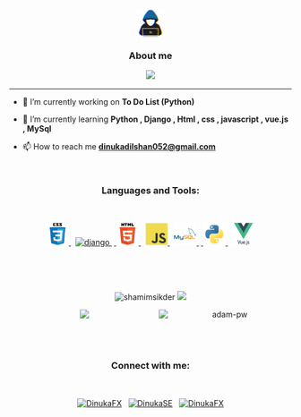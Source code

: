 <div align="center">
<picture><img src="https://github.com/0xAbdulKhalid/0xAbdulKhalid/raw/main/assets/mdImages/about_me.gif" width = 50px align="center"></picture> 
 <h3> About me</hr>
</div>

<p align="center">
  <a href="https://github.com/DenverCoder1/readme-typing-svg"><img src="https://readme-typing-svg.herokuapp.com?font=Time+New+Roman&color=cyan&size=25&center=true&vCenter=true&width=600&height=100&lines=Hi,I'm+Dinuka;Thanks+For+Visiting+My+Page;I+am+a+Self-taught+Full-stack+Developer;"></a>
</p>

---
- 🔭 I’m currently working on **To Do List (Python)**

- 🌱 I’m currently learning **Python , Django , Html , css , javascript , vue.js , MySql**

- 📫 How to reach me **dinukadilshan052@gmail.com**

<br>

<h3 align="center">Languages and Tools:</h3>
<br>
<p align="center"> <a href="https://www.w3schools.com/css/" target="_blank" rel="noreferrer"> <img src="https://raw.githubusercontent.com/devicons/devicon/master/icons/css3/css3-original-wordmark.svg" alt="css3" width="40" height="40"/> </a> &#160 <a href="https://www.djangoproject.com/" target="_blank" rel="noreferrer"> <img src="https://cdn.worldvectorlogo.com/logos/django.svg" alt="django" width="40" height="40"/> </a> &#160<a href="https://www.w3.org/html/" target="_blank" rel="noreferrer"> <img src="https://raw.githubusercontent.com/devicons/devicon/master/icons/html5/html5-original-wordmark.svg" alt="html5" width="40" height="40"/> </a>&#160 <a href="https://developer.mozilla.org/en-US/docs/Web/JavaScript" target="_blank" rel="noreferrer"> <img src="https://raw.githubusercontent.com/devicons/devicon/master/icons/javascript/javascript-original.svg" alt="javascript" width="40" height="40"/> </a> &#160 <a href="https://www.mysql.com/" target="_blank" rel="noreferrer"> <img src="https://raw.githubusercontent.com/devicons/devicon/master/icons/mysql/mysql-original-wordmark.svg" alt="mysql" width="40" height="40"/> </a> &#160<a href="https://www.python.org" target="_blank" rel="noreferrer"> <img src="https://raw.githubusercontent.com/devicons/devicon/master/icons/python/python-original.svg" alt="python" width="40" height="40"/> </a> &#160 <a href="https://vuejs.org/" target="_blank" rel="noreferrer"> <img src="https://raw.githubusercontent.com/devicons/devicon/master/icons/vuejs/vuejs-original-wordmark.svg" alt="vuejs" width="40" height="40"/> </a> </p>
<br>


</br>
</div>
<br />
<p align="center"><img width="47%" src="https://github-readme-streak-stats.herokuapp.com/?user=DinukaSE&theme=gotham&show_icons=true" alt="shamimsikder"/>

<img width="47%" src="https://github-readme-stats-ten-gilt.vercel.app/api?username=DinukaSE&show_icons=true&theme=gotham"/>
</p>

<p align="center"><img  width="47%" src="https://github-readme-stats-ten-gilt.vercel.app/api/top-langs/?username=DinukaSE&theme=gotham"/>
<img width="47%" align="right" src="https://github.com/Adam-pw/Adam-pw/blob/main/animation_500_kxa883sd.gif" alt="adam-pw" />

</p>
<br>
<br>
<h3 align="center">Connect with me:</h3>
<br>
<p align="center">
<a href="https://twitter.com/DinukaFX" target="blank"><img align="center" src="https://raw.githubusercontent.com/rahuldkjain/github-profile-readme-generator/master/src/images/icons/Social/twitter.svg" alt="DinukaFX" height="30" width="40" /></a> &#160
<a href="https://linkedin.com/in/dinuka-dilshan-81502421b" target="blank"><img align="center" src="https://raw.githubusercontent.com/rahuldkjain/github-profile-readme-generator/master/src/images/icons/Social/linked-in-alt.svg" alt="DinukaSE" height="30" width="50" /></a> &#160
<a href="https://instagram.com/dinuka_fx" target="blank"><img align="center" src="https://raw.githubusercontent.com/rahuldkjain/github-profile-readme-generator/master/src/images/icons/Social/instagram.svg" alt="DinukaFX" height="30" width="40" /></a>
</p>
